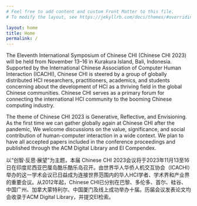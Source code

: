 ```yaml
---
# Feel free to add content and custom Front Matter to this file.
# To modify the layout, see https://jekyllrb.com/docs/themes/#overriding-theme-defaults

layout: home
title: Home
permalink: /
---
```

The Eleventh International Symposium of Chinese CHI (Chinese CHI 2023) will be held from November 13–16 in Kurakura Island, Bali, Indonesia. Supported by the International Chinese Association of Computer Human Interaction (ICACHI), Chinese CHI is steered by a group of globally distributed HCI researchers, practitioners, academics, and students concerning about the development of HCI as a thriving field in the global Chinese communities. Chinese CHI serves as a primary forum for connecting the international HCI community to the booming Chinese computing industry.

The theme of Chinese CHI 2023 is Generative, Reflective, and Envisioning. As the first time we can gather globally again at Chinese CHI after the pandemic, We welcome discussions on the value, significance, and social contribution of human-computer interaction in a wide context. We plan to have all accepted papers included in the conference proceedings and published through the ACM Digital Library and EI Compendex.

以“创智·反思·展望”为主题，本届 Chinese CHI 2023会议将于2023年11月13至16日在印度尼西亚巴厘岛酷乐酷乐岛召开。由世界华人华侨人机交互协会（ICACHI）举办的这一学术会议已日益成为连接世界范围内的华人HCI学者、学术界和产业界的重要会议。从2012年起，Chinese CHI已分别在巴黎、多伦多、首尔、硅谷、中国广州、加拿大蒙特利尔、中国厦门及线上成功举办十届。历届会议发表论文均会收录于ACM Digital Library，并提交EI检索。
